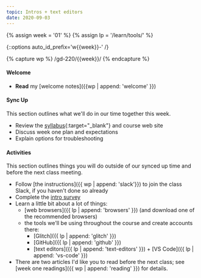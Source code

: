 ```yaml
---
topic: Intros + text editors
date: 2020-09-03
---
```


{% assign week = '01' %}
{% assign lp = '/learn/tools/' %}

{::options auto_id_prefix='w{{week}}-' /}

{% capture wp %}
/gd-220/{{week}}/
{% endcapture %}

#### Welcome

- **Read** my [welcome notes]({{wp | append: 'welcome' }})

#### Sync Up
This section outlines what we'll do in our time together this week.

- Review the [syllabus](https://docs.google.com/document/d/1U2pwRJ7SyvGpGD4lyYk8bEcxOe33caysKf7sSJQlkAM/edit?usp=sharing){:target="_blank"} and course web site
- Discuss week one plan and expectations
- Explain options for troubleshooting

#### Activities
This section outlines things you will do outside of our synced up time and before the next class meeting.
- Follow [the instructions]({{ wp | append: 'slack'}}) to join the class Slack, if you haven't done so already
- Complete the [intro survey](https://forms.gle/7pLHU8oMpfZU5fcA8)
- Learn a little bit about a lot of things:
    - [web browsers]({{ lp | append: 'browsers' }}) (and download one of the recommended browsers)
    - the tools we'll be using throughout the course and create accounts there:
        - [Glitch]({{ lp | append: 'glitch' }})
        - [GitHub]({{ lp | append: 'github' }})
        - [text editors]({{ lp | append: 'text-editors' }}) + [VS Code]({{ lp | append: 'vs-code' }})
- There are two articles I'd like you to read before the next class; see [week one readings]({{ wp | append: 'reading' }}) for details.
